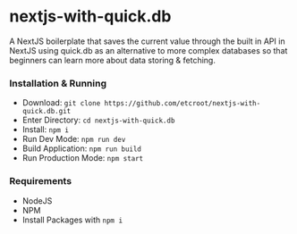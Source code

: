 # nextjs-with-quick.db
A NextJS boilerplate that saves the current value through the built in API in NextJS using quick.db as an alternative to more complex databases so that beginners can learn more about data storing & fetching.

### Installation & Running
* Download: `git clone https://github.com/etcroot/nextjs-with-quick.db.git`
* Enter Directory: `cd nextjs-with-quick.db`
* Install: `npm i`
* Run Dev Mode: `npm run dev`
* Build Application: `npm run build`
* Run Production Mode: `npm start`

### Requirements
* NodeJS
* NPM
* Install Packages with `npm i`
